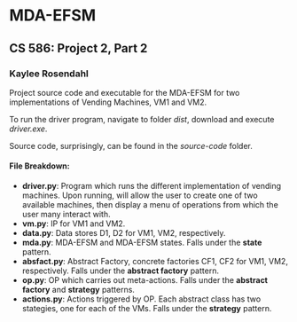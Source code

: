 # MDA-EFSM
## CS 586: Project 2, Part 2 
### Kaylee Rosendahl 

Project source code and executable for the MDA-EFSM for two implementations of Vending Machines, VM1 and VM2.

To run the driver program, navigate to folder *dist*, download and execute *driver.exe*. 

Source code, surprisingly, can be found in the *source-code* folder. 

#### File Breakdown: 
- **driver.py**: Program which runs the different implementation of vending machines. Upon running, will allow the user to create one of two available machines, then display a menu of operations from which the user many interact with. 
- **vm.py**: IP for VM1 and VM2. 
- **data.py**: Data stores D1, D2 for VM1, VM2, respectively. 
- **mda.py**: MDA-EFSM and MDA-EFSM states. Falls under the **state** pattern. 
- **absfact.py**: Abstract Factory, concrete factories CF1, CF2 for VM1, VM2, respectively. Falls under the **abstract factory** pattern. 
- **op.py**: OP which carries out meta-actions. Falls under the **abstract factory** and **strategy** patterns. 
- **actions.py**: Actions triggered by OP. Each abstract class has two stategies, one for each of the VMs. Falls under the **strategy** pattern.
